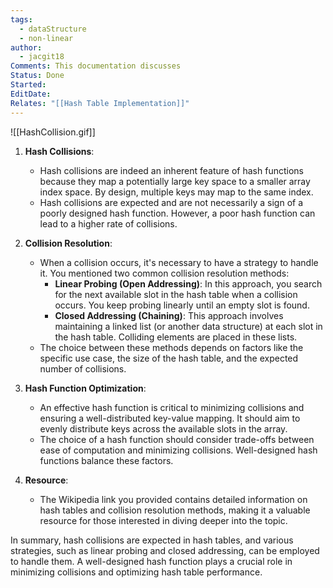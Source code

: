 ```yaml
---
tags:
  - dataStructure
  - non-linear
author:
  - jacgit18
Comments: This documentation discusses
Status: Done
Started: 
EditDate: 
Relates: "[[Hash Table Implementation]]"
---
```

![[HashCollision.gif]]


1. **Hash Collisions**:
   - Hash collisions are indeed an inherent feature of hash functions because they map a potentially large key space to a smaller array index space. By design, multiple keys may map to the same index.
   - Hash collisions are expected and are not necessarily a sign of a poorly designed hash function. However, a poor hash function can lead to a higher rate of collisions.

2. **Collision Resolution**:
   - When a collision occurs, it's necessary to have a strategy to handle it. You mentioned two common collision resolution methods:
     - **Linear Probing (Open Addressing)**: In this approach, you search for the next available slot in the hash table when a collision occurs. You keep probing linearly until an empty slot is found.
     - **Closed Addressing (Chaining)**: This approach involves maintaining a linked list (or another data structure) at each slot in the hash table. Colliding elements are placed in these lists.
   - The choice between these methods depends on factors like the specific use case, the size of the hash table, and the expected number of collisions.

3. **Hash Function Optimization**:
   - An effective hash function is critical to minimizing collisions and ensuring a well-distributed key-value mapping. It should aim to evenly distribute keys across the available slots in the array.
   - The choice of a hash function should consider trade-offs between ease of computation and minimizing collisions. Well-designed hash functions balance these factors.

4. **Resource**:
   - The Wikipedia link you provided contains detailed information on hash tables and collision resolution methods, making it a valuable resource for those interested in diving deeper into the topic.

In summary, hash collisions are expected in hash tables, and various strategies, such as linear probing and closed addressing, can be employed to handle them. A well-designed hash function plays a crucial role in minimizing collisions and optimizing hash table performance.